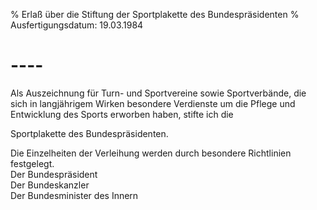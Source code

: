 % Erlaß über die Stiftung der Sportplakette des Bundespräsidenten
% Ausfertigungsdatum: 19.03.1984
 
# ----

Als Auszeichnung für Turn- und Sportvereine sowie Sportverbände, die sich in langjährigem Wirken besondere Verdienste um die Pflege und Entwicklung des Sports erworben haben, stifte ich die

  
Sportplakette des Bundespräsidenten.

Die Einzelheiten der Verleihung werden durch besondere Richtlinien festgelegt.   
Der Bundespräsident  
Der Bundeskanzler  
Der Bundesminister des Innern
